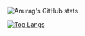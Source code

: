 ![Anurag's GitHub stats](https://github-readme-stats.vercel.app/api?username=Linuxperoxo&theme=dark&count_private=true&show_icons=true)

[![Top Langs](https://github-readme-stats.vercel.app/api/top-langs/?username=Linuxperoxo&layout=compact&theme=dark)](https://github.com/anuraghazra/github-readme-stats)
